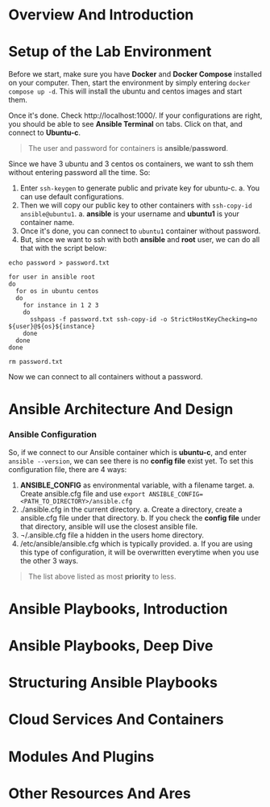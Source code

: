 # Overview And Introduction

# Setup of the Lab Environment
Before we start, make sure you have **Docker** and **Docker Compose** installed on your computer. Then, start the environment by simply entering `docker compose up -d`. This will install the ubuntu and centos images and start them.

Once it's done. Check http://localhost:1000/. If your configurations are right, you should be able to see **Ansible Terminal** on tabs. Click on that, and connect to **Ubuntu-c**.

> The user and password for containers is **ansible**/**password**.

Since we have 3 ubuntu and 3 centos os containers, we want to ssh them without entering password all the time. So:

1. Enter `ssh-keygen` to generate public and private key for ubuntu-c.
   a. You can use default configurations.
2. Then we will copy our public key to other containers with `ssh-copy-id ansible@ubuntu1`.
   a. **ansible** is your username and **ubuntu1** is your container name.
3. Once it's done, you can connect to `ubuntu1` container without password.
4. But, since we want to ssh with both **ansible** and **root** user, we can do all that with the script below:

```
echo password > password.txt

for user in ansible root
do
  for os in ubuntu centos
  do
    for instance in 1 2 3 
    do
      sshpass -f password.txt ssh-copy-id -o StrictHostKeyChecking=no ${user}@${os}${instance}
    done
  done
done

rm password.txt
```

Now we can connect to all containers without a password.

# Ansible Architecture And Design

### Ansible Configuration
So, if we connect to our Ansible container which is **ubuntu-c**, and enter `ansible --version`, we can see there is no **config file** exist yet. To set this configuration file, there are 4 ways:

1. **ANSIBLE_CONFIG** as environmental variable, with a filename target.
   a. Create ansible.cfg file and use `export ANSIBLE_CONFIG=<PATH_TO_DIRECTORY>/ansible.cfg`
2. ./ansible.cfg in the current directory.
   a. Create a directory, create a ansible.cfg file under that directory.
   b. If you check the **config file** under that directory, ansible will use the closest ansible file.
3. ¬/.ansible.cfg file a hidden in the users home directory.
4. /etc/ansible/ansible.cfg which is typically provided.
   a. If you are using this type of configuration, it will be overwritten everytime when you use the other 3 ways.

> The list above listed as most **priority** to less.

# Ansible Playbooks, Introduction

# Ansible Playbooks, Deep Dive

# Structuring Ansible Playbooks

# Cloud Services And Containers

# Modules And Plugins

# Other Resources And Ares